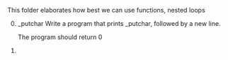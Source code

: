 This folder elaborates how best we can use functions, nested loops

0. _putchar
Write a program that prints _putchar, followed by a new line.

    The program should return 0

1. 